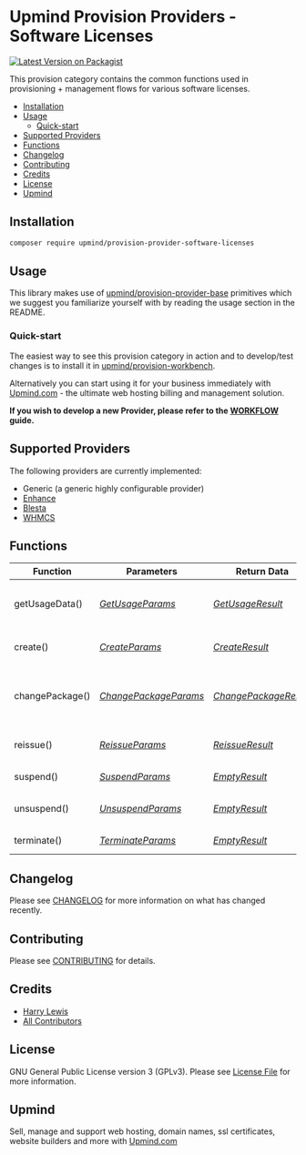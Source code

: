 # Upmind Provision Providers - Software Licenses

[![Latest Version on Packagist](https://img.shields.io/packagist/v/upmind/provision-provider-software-licenses.svg?style=flat-square)](https://packagist.org/packages/upmind/provision-provider-software-licenses)

This provision category contains the common functions used in provisioning + management flows for various software licenses.

- [Installation](#installation)
- [Usage](#usage)
  - [Quick-start](#quick-start)
- [Supported Providers](#supported-providers)
- [Functions](#functions)
- [Changelog](#changelog)
- [Contributing](#contributing)
- [Credits](#credits)
- [License](#license)
- [Upmind](#upmind)

## Installation

```bash
composer require upmind/provision-provider-software-licenses
```

## Usage

This library makes use of [upmind/provision-provider-base](https://packagist.org/packages/upmind/provision-provider-base) primitives which we suggest you familiarize yourself with by reading the usage section in the README.

### Quick-start

The easiest way to see this provision category in action and to develop/test changes is to install it in [upmind/provision-workbench](https://github.com/upmind-automation/provision-workbench#readme).

Alternatively you can start using it for your business immediately with [Upmind.com](https://upmind.com/start) - the ultimate web hosting billing and management solution.

**If you wish to develop a new Provider, please refer to the [WORKFLOW](WORKFLOW.md) guide.**

## Supported Providers

The following providers are currently implemented:
  - Generic (a generic highly configurable provider)
  - [Enhance](https://enhance.com/)
  - [Blesta](https://docs.blesta.com/display/dev/Reseller+API)
  - [WHMCS](https://assets.whmcs.com/reseller/api/whmcs-reseller-api-docs-v3.2.pdf)

## Functions

| Function | Parameters | Return Data | Description |
|---|---|---|---|
| getUsageData() | [_GetUsageParams_](src/Data/GetUsageParams.php) | [_GetUsageResult_](src/Data/GetUsageResult.php) | Get usage stats about a license key |
| create() | [_CreateParams_](src/Data/CreateParams.php) | [_CreateResult_](src/Data/CreateResult.php) | Create a new license key |
| changePackage() | [_ChangePackageParams_](src/Data/ChangePackageParams.php) | [_ChangePackageResult_](src/Data/ChangePackageResult.php) | Upgrade or downgrade a software license package |
| reissue() | [_ReissueParams_](src/Data/ReissueParams.php) | [_ReissueResult_](src/Data/ReissueResult.php) | Reissue an existing license key |
| suspend() | [_SuspendParams_](src/Data/SuspendParams.php) | [_EmptyResult_](src/Data/EmptyResult.php) | Suspend a license key |
| unsuspend() | [_UnsuspendParams_](src/Data/UnsuspendParams.php) | [_EmptyResult_](src/Data/EmptyResult.php) | Unsuspend a license key |
| terminate() | [_TerminateParams_](src/Data/TerminateParams.php) | [_EmptyResult_](src/Data/EmptyResult.php) | Delete a license key |

## Changelog

Please see [CHANGELOG](CHANGELOG.md) for more information on what has changed recently.

## Contributing

Please see [CONTRIBUTING](CONTRIBUTING.md) for details.

## Credits

 - [Harry Lewis](https://github.com/uphlewis)
 - [All Contributors](../../contributors)

## License

GNU General Public License version 3 (GPLv3). Please see [License File](LICENSE.md) for more information.

## Upmind

Sell, manage and support web hosting, domain names, ssl certificates, website builders and more with [Upmind.com](https://upmind.com/start)
